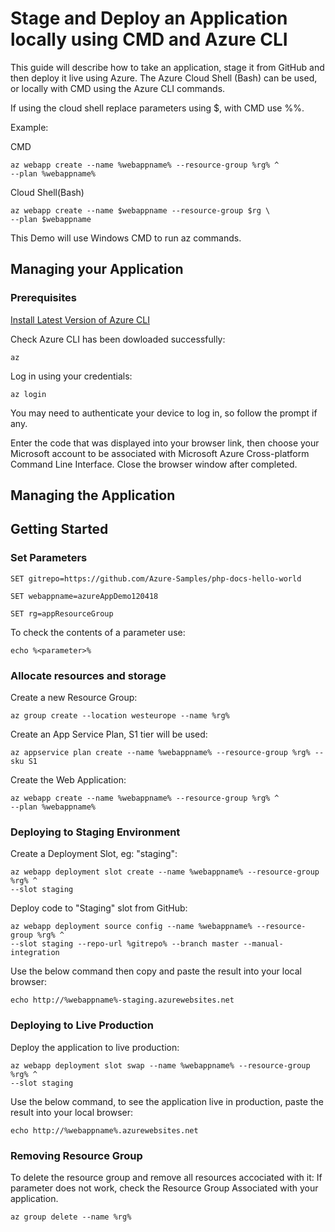 # Stage and Deploy an Application locally using CMD and Azure CLI

This guide will describe how to take an application, stage it from GitHub and then deploy it live using Azure.
The Azure Cloud Shell (Bash) can be used, or locally with CMD using the Azure CLI commands.

If using the cloud shell replace parameters using $<parameter>, with CMD use %<parameter>%.

Example:

CMD 

    az webapp create --name %webappname% --resource-group %rg% ^
    --plan %webappname%

Cloud Shell(Bash) 

    az webapp create --name $webappname --resource-group $rg \
    --plan $webappname

This Demo will use Windows CMD to run az commands.

## Managing your Application

### Prerequisites

[Install Latest Version of Azure CLI](https://docs.microsoft.com/en-us/cli/azure/install-azure-cli?view=azure-cli-latest)

Check Azure CLI has been dowloaded successfully:

    az

Log in using your credentials:

    az login

You may need to authenticate your device to log in, so follow the prompt if any.

Enter the code that was displayed into your browser link, then choose your Microsoft account to be associated with Microsoft Azure Cross-platform Command Line Interface. Close the browser window after completed.

## Managing the Application

## Getting Started

### Set Parameters

    SET gitrepo=https://github.com/Azure-Samples/php-docs-hello-world

    SET webappname=azureAppDemo120418

    SET rg=appResourceGroup

To check the contents of a parameter use:

    echo %<parameter>%

### Allocate resources and storage

Create a new Resource Group:

    az group create --location westeurope --name %rg%

Create an App Service Plan, S1 tier will be used:

    az appservice plan create --name %webappname% --resource-group %rg% --sku S1

Create the Web Application:

    az webapp create --name %webappname% --resource-group %rg% ^
    --plan %webappname%

### Deploying to Staging Environment

Create a Deployment Slot, eg: "staging":

    az webapp deployment slot create --name %webappname% --resource-group %rg% ^
    --slot staging

Deploy code to "Staging" slot from GitHub:  

    az webapp deployment source config --name %webappname% --resource-group %rg% ^
    --slot staging --repo-url %gitrepo% --branch master --manual-integration

Use the below command then copy and paste the result into your local browser:
    
    echo http://%webappname%-staging.azurewebsites.net

### Deploying to Live Production

Deploy the application to live production:
    
    az webapp deployment slot swap --name %webappname% --resource-group %rg% ^
    --slot staging

Use the below command, to see the application live in production, paste the result into your local browser:
    
    echo http://%webappname%.azurewebsites.net

### Removing Resource Group

To delete the resource group and remove all resources accociated with it:
If parameter does not work, check the Resource Group Associated with your application.
    
    az group delete --name %rg%